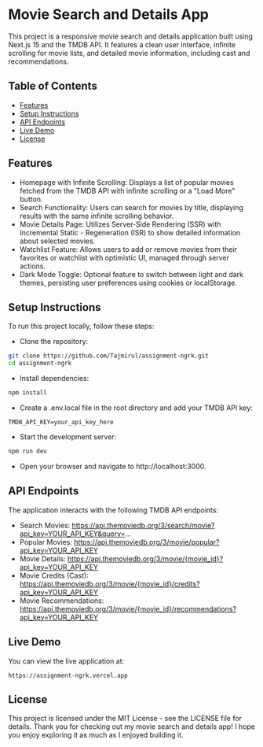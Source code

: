 # Movie Search and Details App

This project is a responsive movie search and details application built using Next.js 15 and the TMDB API. It features a clean user interface, infinite scrolling for movie lists, and detailed movie information, including cast and recommendations.

## Table of Contents

- [Features](#features)
- [Setup Instructions](#setup-instructions)
- [API Endpoints](#api-endpoints)
- [Live Demo](#live-demo)
- [License](#license)

## Features

- Homepage with Infinite Scrolling: Displays a list of popular movies fetched from the TMDB API with infinite scrolling or a "Load More" button.
- Search Functionality: Users can search for movies by title, displaying results with the same infinite scrolling behavior.
- Movie Details Page: Utilizes Server-Side Rendering (SSR) with Incremental Static - Regeneration (ISR) to show detailed information about selected movies.
- Watchlist Feature: Allows users to add or remove movies from their favorites or watchlist with optimistic UI, managed through server actions.
- Dark Mode Toggle: Optional feature to switch between light and dark themes, persisting user preferences using cookies or localStorage.

## Setup Instructions

To run this project locally, follow these steps:

- Clone the repository:

```bash
git clone https://github.com/Tajmirul/assignment-ngrk.git
cd assignment-ngrk
```

- Install dependencies:

```bash
npm install
```

- Create a .env.local file in the root directory and add your TMDB API key:

```text
TMDB_API_KEY=your_api_key_here
```

- Start the development server:

```bash
npm run dev
```

- Open your browser and navigate to http://localhost:3000.

## API Endpoints

The application interacts with the following TMDB API endpoints:

- Search Movies: https://api.themoviedb.org/3/search/movie?api_key=YOUR_API_KEY&query=...
- Popular Movies: https://api.themoviedb.org/3/movie/popular?api_key=YOUR_API_KEY
- Movie Details: https://api.themoviedb.org/3/movie/{movie_id}?api_key=YOUR_API_KEY
- Movie Credits (Cast): https://api.themoviedb.org/3/movie/{movie_id}/credits?api_key=YOUR_API_KEY
- Movie Recommendations: https://api.themoviedb.org/3/movie/{movie_id}/recommendations?api_key=YOUR_API_KEY

## Live Demo

You can view the live application at:

```
https://assignment-ngrk.vercel.app
```

## License

This project is licensed under the MIT License - see the LICENSE file for details. Thank you for checking out my movie search and details app! I hope you enjoy exploring it as much as I enjoyed building it.
